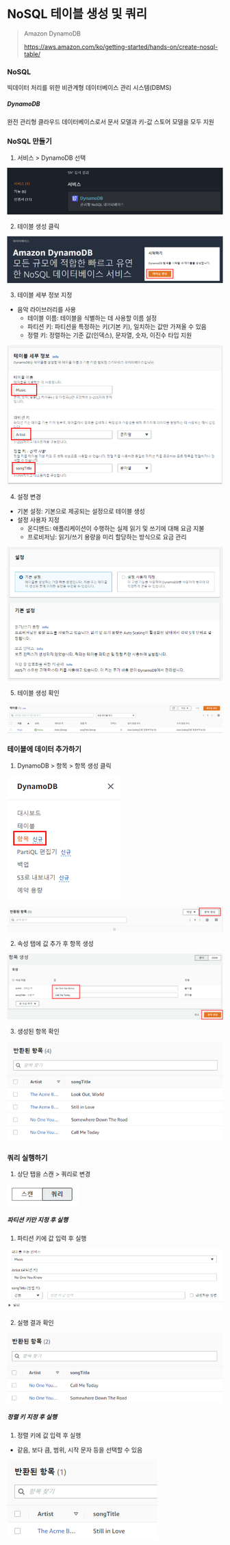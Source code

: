 # NoSQL 테이블 생성 및 쿼리

> Amazon DynamoDB
>
> https://aws.amazon.com/ko/getting-started/hands-on/create-nosql-table/



### NoSQL

빅데이터 처리를 위한 비관계형 데이터베이스 관리 시스템(DBMS)

##### DynamoDB

완전 관리형 클라우드 데이터베이스로서 문서 모델과 키-값 스토어 모델을 모두 지원



### NoSQL 만들기

1. 서비스 > DynamoDB 선택

![image-20210910213955037](NoSQL.assets/image-20210910213955037.png)

2. 테이블 생성 클릭

![image-20210910213857390](NoSQL.assets/image-20210910213857390.png)

3. 테이블 세부 정보 지정

- 음악 라이브러리를 사용
  - 테이블 이름: 테이블을 식별하는 데 사용할 이름 설정
  - 파티션 키: 파티션을 특정하는 키(기본 키), 일치하는 값만 가져올 수 있음
  - 정렬 키: 정렬하는 기준 값(인덱스), 문자열, 숫자, 이진수 타입 지원

![image-20210910214241326](NoSQL.assets/image-20210910214241326.png)

4. 설정 변경

- 기본 설정: 기본으로 제공되는 설정으로 테이블 생성
- 설정 사용자 지정
  - 온디맨드: 애플리케이션이 수행하는 실제 읽기 및 쓰기에 대해 요금 지불
  - 프로비저닝: 읽기/쓰기 용량을 미리 할당하는 방식으로 요금 관리

![image-20210910215243486](NoSQL.assets/image-20210910215243486.png)

5. 테이블 생성 확인

![image-20210910215921760](NoSQL.assets/image-20210910215921760.png)



### 테이블에 데이터 추가하기

1.  DynamoDB > 항목 > 항목 생성 클릭

![image-20210910220119212](NoSQL.assets/image-20210910220119212.png)

![image-20210910220158853](NoSQL.assets/image-20210910220158853.png)

2. 속성 탭에 값 추가 후 항목 생성

![image-20210910220334559](NoSQL.assets/image-20210910220334559.png)

3. 생성된 항목 확인

![image-20210910220530499](NoSQL.assets/image-20210910220530499.png)



### 쿼리 실행하기

1. 상단 탭을 스캔 > 쿼리로 변경

![image-20210910220704853](NoSQL.assets/image-20210910220704853.png)

##### 파티션 키만 지정 후 실행

1. 파티션 키에 값 입력 후 실행

![image-20210910220803071](NoSQL.assets/image-20210910220803071.png)

2. 실행 결과 확인

![image-20210910220834447](NoSQL.assets/image-20210910220834447.png)

##### 정렬 키 지정 후 실행

1. 정렬 키에 값 입력 후 실행

- 같음, 보다 큼, 범위, 시작 문자 등을 선택할 수 있음

![image-20210910221133106](NoSQL.assets/image-20210910221133106.png)

